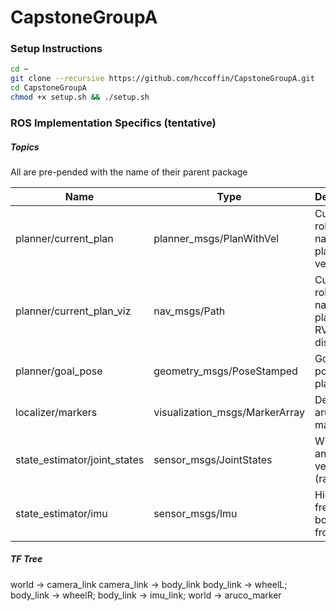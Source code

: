 # CapstoneGroupA

### Setup Instructions

```bash
cd ~
git clone --recursive https://github.com/hccoffin/CapstoneGroupA.git
cd CapstoneGroupA
chmod +x setup.sh && ./setup.sh
```

### ROS Implementation Specifics (tentative)

##### Topics
All are pre-pended with the name of their parent package

| Name                             | Type                           | Description                                     |
| -------------------------------- | ------------------------------ | ----------------------------------------------- |
| planner/current_plan             | planner_msgs/PlanWithVel       | Current robot navigation plan with vels         |
| planner/current_plan_viz         | nav_msgs/Path           | Current robot navigation plan for RVIZ display  |
| planner/goal_pose                | geometry_msgs/PoseStamped      | Goal position: plan to here                     |
| localizer/markers                | visualization_msgs/MarkerArray | Detected aruco markers                          | 
| state_estimator/joint_states     | sensor_msgs/JointStates        | Wheel angles and velocities (radians)           |
| state_estimator/imu              | sensor_msgs/Imu                | High frequency body angle from IMU              |

##### TF Tree

world -> camera_link
camera_link -> body_link
body_link -> wheelL;
body_link -> wheelR;
body_link -> imu_link;
world -> aruco_marker
